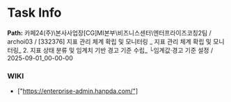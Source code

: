 # Task Info

**Path:** 카페24(주)\본사사업장\[CG]MI본부\비즈니스센터\엔터프라이즈코칭2팀 / archoi03 / [332376] 지표 관리 체계 확립 및 모니터링 _ 지표 관리 체계 확립 및 모니터링_ 2. 지표 상태 분류 및 임계치 기반 경고 기준 수립_ └임계값·경고 기준 설정 / 2025-09-01_00-00-00

### WIKI
- ["https://enterprise-admin.hanpda.com/"]


